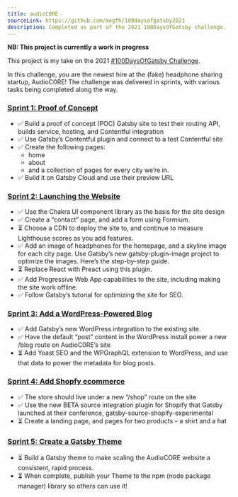 ```yaml
---
title: audioC0RE
sourceLink: https://github.com/megfh/100daysofgatsby2021
description: Completed as part of the 2021 100DaysOfGatsby challenge. (WIP)
---
```


**NB: This project is currently a work in progress**

This project is my take on the 2021 [#100DaysOfGatsby Challenge](https://www.gatsbyjs.com/blog/100days-challenge-1/).

In this challenge, you are the newest hire at the (fake) headphone sharing startup, AudioC0RE! The challenge was delivered in sprints, with various tasks being completed along the way.

### [Sprint 1: Proof of Concept](https://www.gatsbyjs.com/blog/100days-challenge-1)

- ✅ Build a proof of concept (POC) Gatsby site to test their routing API, builds service, hosting, and Contentful integration
- ✅ Use Gatsby’s Contentful plugin and connect to a test Contentful site
- ✅ Create the following pages:
  - home
  - about
  - and a collection of pages for every city we’re in.
- ✅ Build it on Gatsby Cloud and use their preview URL

### [Sprint 2: Launching the Website](https://www.gatsbyjs.com/blog/challenge-2)

- ✅ Use the Chakra UI component library as the basis for the site design
- ✅ Create a “contact” page, and add a form using Formium.
- ⏳ Choose a CDN to deploy the site to, and continue to measure Lighthouse scores as you add features.
- ✅ Add an image of headphones for the homepage, and a skyline image for each city page. Use Gatsby’s new gatsby-plugin-image project to optimize the images. Here’s the step-by-step guide.
- ⏳ Replace React with Preact using this plugin.
- ✅ Add Progressive Web App capabilities to the site, including making the site work offline.
- ✅ Follow Gatsby’s tutorial for optimizing the site for SEO.

### [Sprint 3: Add a WordPress-Powered Blog](https://www.gatsbyjs.com/blog/100days-challenge-3)

- ✅ Add Gatsby’s new WordPress integration to the existing site.
- ✅ Have the default “post” content in the WordPress install power a new /blog route on AudioC0RE’s site
- ⏳ Add Yoast SEO and the WPGraphQL extension to WordPress, and use that data to power the metadata for blog posts.

### [Sprint 4: Add Shopfy ecommerce](https://www.gatsbyjs.com/blog/100days-challenge-4)

- ✅ The store should live under a new “/shop” route on the site
- ✅ Use the new BETA source integration plugin for Shopify that Gatsby launched at their conference, gatsby-source-shopify-experimental
- ⏳ Create a landing page, and pages for two products – a shirt and a hat

### [Sprint 5: Create a Gatsby Theme](https://www.gatsbyjs.com/blog/100days-challenge-5)

- ⏳ Build a Gatsby theme to make scaling the AudioCORE website a consistent, rapid process.
- ⏳ When complete, publish your Theme to the npm (node package manager) library so others can use it!
